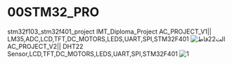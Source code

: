 # 00STM32_PRO
stm32f103_stm32f401_project
IMT_Diploma_Project
AC_PROJECT_V1|| LM35,ADC,LCD,TFT,DC_MOTORS,LEDS,UART,SPI,STM32F401
![الت22قاط](https://user-images.githubusercontent.com/56202060/211933189-560f846f-2e43-4828-a220-83d6c65f2248.PNG)
AC_PROJECT_V2|| DHT22 Sensor,LCD,TFT,DC_MOTORS,LEDS,UART,SPI,STM32F401
![1](https://user-images.githubusercontent.com/56202060/211934934-720bfdc1-5f90-4e02-bcdf-c5c9fab825c5.PNG)

